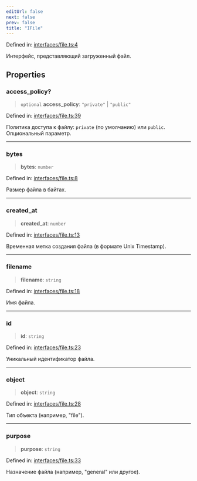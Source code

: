 ```yaml
---
editUrl: false
next: false
prev: false
title: "IFile"
---
```


Defined in: [interfaces/file.ts:4](https://github.com/zloishavrin/gigachat-node/blob/270933ae05273d48ca8af76e918911b717056515/src/interfaces/file.ts#L4)

Интерфейс, представляющий загруженный файл.

## Properties

### access\_policy?

> `optional` **access\_policy**: `"private"` \| `"public"`

Defined in: [interfaces/file.ts:39](https://github.com/zloishavrin/gigachat-node/blob/270933ae05273d48ca8af76e918911b717056515/src/interfaces/file.ts#L39)

Политика доступа к файлу: `private` (по умолчанию) или `public`.
Опциональный параметр.

***

### bytes

> **bytes**: `number`

Defined in: [interfaces/file.ts:8](https://github.com/zloishavrin/gigachat-node/blob/270933ae05273d48ca8af76e918911b717056515/src/interfaces/file.ts#L8)

Размер файла в байтах.

***

### created\_at

> **created\_at**: `number`

Defined in: [interfaces/file.ts:13](https://github.com/zloishavrin/gigachat-node/blob/270933ae05273d48ca8af76e918911b717056515/src/interfaces/file.ts#L13)

Временная метка создания файла (в формате Unix Timestamp).

***

### filename

> **filename**: `string`

Defined in: [interfaces/file.ts:18](https://github.com/zloishavrin/gigachat-node/blob/270933ae05273d48ca8af76e918911b717056515/src/interfaces/file.ts#L18)

Имя файла.

***

### id

> **id**: `string`

Defined in: [interfaces/file.ts:23](https://github.com/zloishavrin/gigachat-node/blob/270933ae05273d48ca8af76e918911b717056515/src/interfaces/file.ts#L23)

Уникальный идентификатор файла.

***

### object

> **object**: `string`

Defined in: [interfaces/file.ts:28](https://github.com/zloishavrin/gigachat-node/blob/270933ae05273d48ca8af76e918911b717056515/src/interfaces/file.ts#L28)

Тип объекта (например, "file").

***

### purpose

> **purpose**: `string`

Defined in: [interfaces/file.ts:33](https://github.com/zloishavrin/gigachat-node/blob/270933ae05273d48ca8af76e918911b717056515/src/interfaces/file.ts#L33)

Назначение файла (например, "general" или другое).
